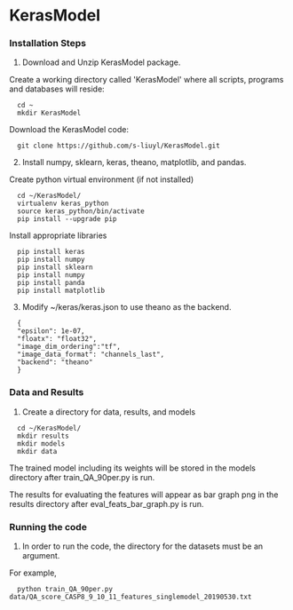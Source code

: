# KerasModel

### Installation Steps

1. Download and Unzip KerasModel package.

Create a working directory called 'KerasModel' where all scripts, programs and databases will reside:
```
  cd ~
  mkdir KerasModel
```
Download the KerasModel code:
```
  git clone https://github.com/s-liuyl/KerasModel.git
```
2. Install numpy, sklearn, keras, theano, matplotlib, and pandas.

Create python virtual environment (if not installed)
```
  cd ~/KerasModel/  
  virtualenv keras_python
  source keras_python/bin/activate
  pip install --upgrade pip
```
Install appropriate libraries
```
  pip install keras
  pip install numpy
  pip install sklearn
  pip install numpy
  pip install panda
  pip install matplotlib
```
3. Modify ~/keras/keras.json to use theano as the backend.
```
  {
  "epsilon": 1e-07,
  "floatx": "float32",
  "image_dim_ordering":"tf",
  "image_data_format": "channels_last",
  "backend": "theano"
  }
```

### Data and Results
1. Create a directory for data, results, and models
```
  cd ~/KerasModel/ 
  mkdir results
  mkdir models
  mkdir data
```  
The trained model including its weights will be stored in the models directory after train_QA_90per.py is run.

The results for evaluating the features will appear as bar graph png in the results directory after eval_feats_bar_graph.py is run.

### Running the code
1. In order to run the code, the directory for the datasets must be an argument.

For example, 
```
  python train_QA_90per.py data/QA_score_CASP8_9_10_11_features_singlemodel_20190530.txt
```
